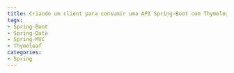 ```yaml
---
title: Criando um client para consumir uma API Spring-Boot com Thymeleaf
tags:
- Spring-Boot
- Spring-Data
- Spring-MVC
- Thymeleaf
categories:
- Spring
---
```

